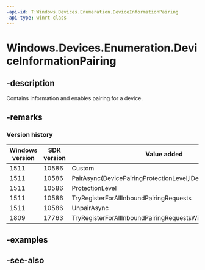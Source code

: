 ```yaml
---
-api-id: T:Windows.Devices.Enumeration.DeviceInformationPairing
-api-type: winrt class
---
```


<!-- Class syntax.
public class DeviceInformationPairing : Windows.Devices.Enumeration.IDeviceInformationPairing, Windows.Devices.Enumeration.IDeviceInformationPairing2
-->

# Windows.Devices.Enumeration.DeviceInformationPairing

## -description
Contains information and enables pairing for a device.

## -remarks

### Version history

| Windows version | SDK version | Value added |
| -- | -- | -- |
| 1511 | 10586 | Custom |
| 1511 | 10586 | PairAsync(DevicePairingProtectionLevel,IDevicePairingSettings) |
| 1511 | 10586 | ProtectionLevel |
| 1511 | 10586 | TryRegisterForAllInboundPairingRequests |
| 1511 | 10586 | UnpairAsync |
| 1809 | 17763 | TryRegisterForAllInboundPairingRequestsWithProtectionLevel |

## -examples

## -see-also
